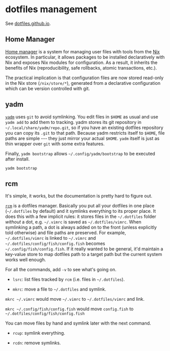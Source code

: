 # dotfiles management

See [dotfiles.github.io](https://dotfiles.github.io/).

## Home Manager

[Home manager](https://nix-community.github.io/home-manager/) is a system for
managing user files with tools from the [Nix](https://nixos.org/) ecosystem.
In particular, it allows packages to be installed declaratively with Nix and
exposes Nix modules for configuration. As a result, it inherits the benefits
of Nix (reproducibility, safe rollbacks, atomic transactions, etc.).

The practical implication is that configuration files are now stored
read-only in the Nix store (`/nix/store/*`), generated from a
declarative configuration which can be version controlled with git.

## yadm

[`yadm`](https://yadm.io/) uses `git` to avoid symlinking. You edit
files in `$HOME` as usual and use `yadm add` to add them to tracking.
yadm stores its git repository in `~/.local/share/yadm/repo.git`, so
if you have an existing dotfiles repository you can copy its `.git`
to that path. Because yadm restricts itself to `$HOME`, file paths
are simple --- they just mirror your actual `$HOME`. `yadm` itself
is just as thin wrapper over `git` with some extra features.

Finally, `yadm bootstrap` allows `~/.config/yadm/bootstrap`
to be executed after install.

```shell
yadm bootstrap
```

## rcm

It's simple, it works, but the documentation is pretty hard to figure out.

[`rcm`](https://github.com/thoughtbot/rcm) is a dotfiles manager. Basically
you put all your dotfiles in one place (`~/.dotfiles` by default) and it
symlinks everything to its proper place. It does this with a few implicit
rules: it stores files in the `~/.dotfiles` folder _without_ a dot, e.g.
`~/.vimrc` is saved as `~/.dotfiles/vimrc`. When symlinking a path, a dot is
always added on to the front (unless explicitly told otherwise) and file paths
are preserved. For example, `~/.dotfiles/vimrc` is linked to `~/.vimrc` and
`~/.dotfiles/config/fish/config.fish` becomes `~/.config/fish/config.fish`.
If it really wanted to be general, it'd maintain a key-value store to map
dotfiles path to a target path but the current system works well enough.

For all the commands, add `-v` to see what's going on.

- `lsrc`: list files tracked by `rcm` (i.e. files in `~/.dotfiles`).

- `mkrc`: move a file to `~/.dotfiles` and symlink.

`mkrc ~/.vimrc` would move `~/.vimrc` to `~/.dotfiles/vimrc` and link.

`mkrc ~/.config/fish/config.fish` would move `config.fish`
to `~/.dotfiles/config/fish/config.fish`

You can move files by hand and symlink later with the next command.

- `rcup`: symlink everything.

- `rcdn`: remove symlinks.
